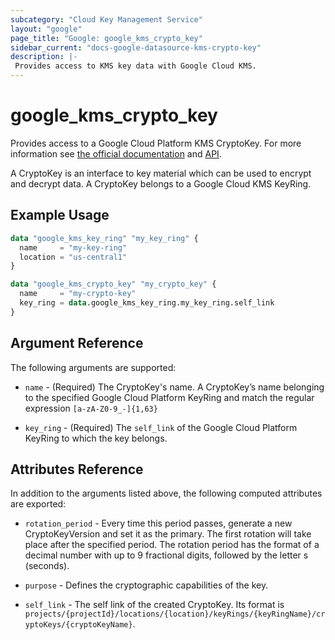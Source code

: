 ```yaml
---
subcategory: "Cloud Key Management Service"
layout: "google"
page_title: "Google: google_kms_crypto_key"
sidebar_current: "docs-google-datasource-kms-crypto-key"
description: |-
 Provides access to KMS key data with Google Cloud KMS.
---
```


# google\_kms\_crypto\_key

Provides access to a Google Cloud Platform KMS CryptoKey. For more information see
[the official documentation](https://cloud.google.com/kms/docs/object-hierarchy#key)
and
[API](https://cloud.google.com/kms/docs/reference/rest/v1/projects.locations.keyRings.cryptoKeys).

A CryptoKey is an interface to key material which can be used to encrypt and decrypt data. A CryptoKey belongs to a
Google Cloud KMS KeyRing.

## Example Usage

```terraform
data "google_kms_key_ring" "my_key_ring" {
  name     = "my-key-ring"
  location = "us-central1"
}

data "google_kms_crypto_key" "my_crypto_key" {
  name     = "my-crypto-key"
  key_ring = data.google_kms_key_ring.my_key_ring.self_link
}
```

## Argument Reference

The following arguments are supported:

* `name` - (Required) The CryptoKey's name.
    A CryptoKey’s name belonging to the specified Google Cloud Platform KeyRing and match the regular expression `[a-zA-Z0-9_-]{1,63}`

* `key_ring` - (Required) The `self_link` of the Google Cloud Platform KeyRing to which the key belongs.

## Attributes Reference

In addition to the arguments listed above, the following computed attributes are
exported:

* `rotation_period` - Every time this period passes, generate a new CryptoKeyVersion and set it as
    the primary. The first rotation will take place after the specified period. The rotation period has the format
    of a decimal number with up to 9 fractional digits, followed by the letter s (seconds).

* `purpose` - Defines the cryptographic capabilities of the key.

* `self_link` - The self link of the created CryptoKey. Its format is `projects/{projectId}/locations/{location}/keyRings/{keyRingName}/cryptoKeys/{cryptoKeyName}`.

